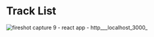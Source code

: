 # Track List
![fireshot capture 9 - react app - http___localhost_3000_](https://user-images.githubusercontent.com/27842944/29375357-51d39f96-827a-11e7-92bb-a47895f6c16b.png)
